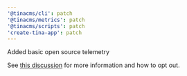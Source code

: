 ```yaml
---
'@tinacms/cli': patch
'@tinacms/metrics': patch
'@tinacms/scripts': patch
'create-tina-app': patch
---
```


Added basic open source telemetry

See [this discussion](https://github.com/tinacms/tinacms/discussions/2451) for more information and how to opt out.